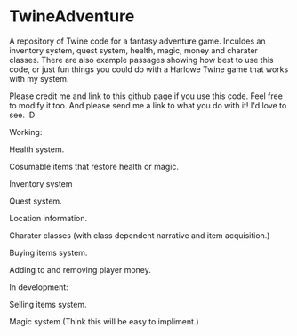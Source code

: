 # TwineAdventure
A repository of Twine code for a fantasy adventure game. Inculdes an inventory system, quest system, health, magic, money and charater classes.
There are also example passages showing how best to use this code, or just fun things you could do with a Harlowe Twine game that works with my system.


Please credit me and link to this github page if you use this code. Feel free to modify it too. And please send me a link to what you do with it! I'd love to see. :D

Working:


Health system.

Cosumable items that restore health or magic.

Inventory system

Quest system.

Location information.

Charater classes (with class dependent narrative and item acquisition.)

Buying items system. 

Adding to and removing player money.


In development:

Selling items system.

Magic system (Think this will be easy to impliment.)



